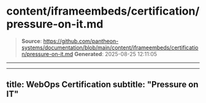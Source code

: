 # content/iframeembeds/certification/pressure-on-it.md

> **Source**: https://github.com/pantheon-systems/documentation/blob/main/content/iframeembeds/certification/pressure-on-it.md
> **Generated**: 2025-08-25 12:11:05

---

---
title: WebOps Certification
subtitle: "Pressure on IT"
---

<Partial file="certification-guide/pressure-on-it.md" />

